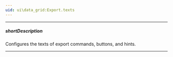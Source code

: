 ```yaml
---
uid: ui\data_grid:Export.texts
---
```

---
##### shortDescription
Configures the texts of export commands, buttons, and hints.

---
